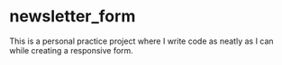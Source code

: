 # newsletter_form
This is a personal practice project where I write code as neatly as I can while creating a responsive form.
